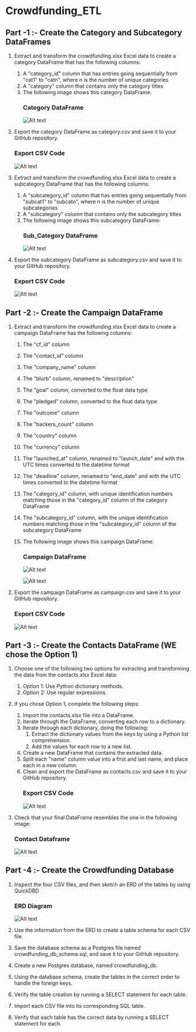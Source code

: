 # Crowdfunding_ETL
## Part -1 :- Create the Category and Subcategory DataFrames
1. Extract and transform the crowdfunding.xlsx Excel data to create a category DataFrame that has the following columns:
    1. A "category_id" column that has entries going sequentially from "cat1" to "catn", where n is the number of unique categories
    2. A "category" column that contains only the category titles
    3. The following image shows this category DataFrame:
        ### Category DataFrame
        ![Alt text](/Images/Catgory_df.png)

2. Export the category DataFrame as category.csv and save it to your GitHub repository.
    ### Export CSV Code
    ![Alt text](/Images/category_csv.png)

4. Extract and transform the crowdfunding.xlsx Excel data to create a subcategory DataFrame that has the following columns:
   1. A "subcategory_id" column that has entries going sequentially from "subcat1" to "subcatn", where n is the number of unique subcategories
   2. A "subcategory" column that contains only the subcategory titles
   3. The following image shows this subcategory DataFrame:
        ### Sub_Category DataFrame
        ![Alt text](/Images/Subcategory_df.png)

5. Export the subcategory DataFrame as subcategory.csv and save it to your GitHub repository.
    ### Export CSV Code
    ![Alt text](/Images/Subcategory_csv.png)


## Part -2 :- Create the Campaign DataFrame
1. Extract and transform the crowdfunding.xlsx Excel data to create a campaign DataFrame has the following columns:
    1. The "cf_id" column
    2. The "contact_id" column
    3. The "company_name" column
    4. The "blurb" column, renamed to "description"
    5. The "goal" column, converted to the float data type
    6. The "pledged" column, converted to the float data type
    7. The "outcome" column
    8. The "backers_count" column
    9. The "country" column
    10. The "currency" column
    11. The "launched_at" column, renamed to "launch_date" and with the UTC times converted to the datetime format
    12. The "deadline" column, renamed to "end_date" and with the UTC times converted to the datetime format
    13. The "category_id" column, with unique identification numbers matching those in the "category_id" column of the category DataFrame
    14. The "subcategory_id" column, with the unique identification numbers matching those in the "subcategory_id" column of the subcategory DataFrame
    15. The following image shows this campaign DataFrame:
          ### Campaign DataFrame
           ![Alt text](/Images/Campaign_Db_1.png)
            
           ![Alt text](/Images/Campaign_Db_2.png)

2. Export the campaign DataFrame as campaign.csv and save it to your GitHub repository.
   ### Export CSV Code
    ![Alt text](/Images/Campaign_Db_CSV.png)

## Part -3 :- Create the Contacts DataFrame (WE chose the Option 1)
1. Choose one of the following two options for extracting and transforming the data from the contacts.xlsx Excel data:
      1. Option 1: Use Python dictionary methods.
      2. Option 2: Use regular expressions.

2. If you chose Option 1, complete the following steps:
   1. Import the contacts.xlsx file into a DataFrame.
   2. Iterate through the DataFrame, converting each row to a dictionary.
   3. Iterate through each dictionary, doing the following:
         1. Extract the dictionary values from the keys by using a Python list comprehension.
         2. Add the values for each row to a new list.
    4. Create a new DataFrame that contains the extracted data.
    5. Split each "name" column value into a first and last name, and place each in a new column.
    6. Clean and export the DataFrame as contacts.csv and save it to your GitHub repository.
        ### Export CSV Code
        ![Alt text](/Images/contact_csv.png)

3. Check that your final DataFrame resembles the one in the following image:
    ### Contact Dataframe
    ![Alt text](/Images/contact_info.png)

## Part -4 :- Create the Crowdfunding Database
1. Inspect the four CSV files, and then sketch an ERD of the tables by using QuickDBD

    ### ERD Diagram
    ![Alt text](Crowdfunding_ERD.png)
2. Use the information from the ERD to create a table schema for each CSV file.
3. Save the database schema as a Postgres file named crowdfunding_db_schema.sql, and save it to your GitHub repository.
4. Create a new Postgres database, named crowdfunding_db.
5. Using the database schema, create the tables in the correct order to handle the foreign keys.
6. Verify the table creation by running a SELECT statement for each table.
7. Import each CSV file into its corresponding SQL table.
8. Verify that each table has the correct data by running a SELECT statement for each.
      
   
